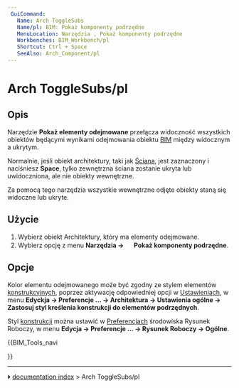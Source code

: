 ```yaml
---
 GuiCommand:
   Name: Arch ToggleSubs
   Name/pl: BIM: Pokaż komponenty podrzędne
   MenuLocation: Narzędzia , Pokaż komponenty podrzędne
   Workbenches: BIM_Workbench/pl
   Shortcut: Ctrl + Space
   SeeAlso: Arch_Component/pl
---
```


# Arch ToggleSubs/pl



## Opis

Narzędzie **Pokaż elementy odejmowane** przełącza widoczność wszystkich obiektów będącymi wynikami odejmowania obiektu [BIM](BIM_Workbench/pl.md) między widocznym a ukrytym.

Normalnie, jeśli obiekt architektury, taki jak [Ściana](Arch_Wall/pl.md), jest zaznaczony i naciśniesz **Space**, tylko zewnętrzna ściana zostanie ukryta lub uwidoczniona, ale nie obiekty wewnętrzne.

Za pomocą tego narzędzia wszystkie wewnętrzne odjęte obiekty staną się widoczne lub ukryte.



## Użycie

1.  Wybierz obiekt Architektury, który ma elementy odejmowane.
2.  Wybierz opcję z menu **Narzędzia → <img src="images/Arch_ToggleSubs.svg" width=16px> Pokaż komponenty podrzędne**.



## Opcje

Kolor elementu odejmowanego może być zgodny ze stylem elementów [konstrukcyjnych](Draft_ToggleConstructionMode/pl.md), poprzez aktywację odpowiedniej opcji w [Ustawieniach](Arch_Preferences/pl.md), w menu **Edyckja → Preferencje ... → Architektura → Ustawienia ogólne → Zastosuj styl kreślenia konstrukcji do elementów podrzędnych**.

Styl [konstrukcji](Draft_ToggleConstructionMode/pl.md) można ustawić w [Preferencjach](Draft_Preferences/pl.md) środowiska Rysunek Roboczy, w menu **Edycja → Preferencje ... → Rysunek Roboczy → Ogólne**.





{{BIM_Tools_navi

}}



---
⏵ [documentation index](../README.md) > Arch ToggleSubs/pl
